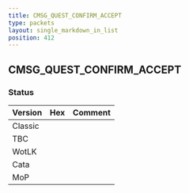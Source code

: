 ```yaml
---
title: CMSG_QUEST_CONFIRM_ACCEPT
type: packets
layout: single_markdown_in_list
position: 412
---
```


## CMSG_QUEST_CONFIRM_ACCEPT

### Status

Version    | Hex        | Comment
---------- | ---------- | ---------- 
Classic    |            |
TBC        |            |
WotLK      |            |
Cata       |            |
MoP        |            |